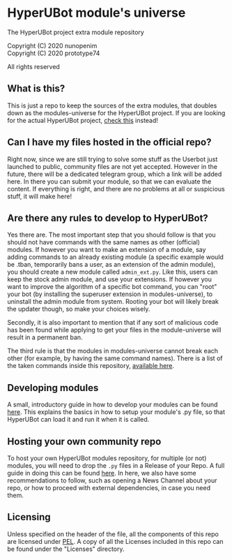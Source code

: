 # HyperUBot module's universe
The HyperUBot project extra module repository

Copyright (C) 2020 nunopenim\
Copyright (C) 2020 prototype74

All rights reserved

## What is this?

This is just a repo to keep the sources of the extra modules, that doubles down as the modules-universe for the HyperUBot project. If you are looking for the actual HyperUBot project, [check this](https://github.com/nunopenim/HyperUBot) instead!  

## Can I have my files hosted in the official repo?

Right now, since we are still trying to solve some stuff as the Userbot just launched to public, community files are not yet accepted. However in the future, there will be a dedicated telegram group, which a link will be added here. In there you can submit your module, so that we can evaluate the content. If everything is right, and there are no problems at all or suspicious stuff, it will make here!

## Are there any rules to develop to HyperUBot?

Yes there are. The most important step that you should follow is that you should not have commands with the same names as other (official) modules. If however you want to make an extension of a module, say adding commands to an already existing module (a specific example would be .tban, temporarily bans a user, as an extension of the admin module), you should create a new module called ```admin_ext.py```. Like this, users can keep the stock admin module, and use your extensions. If however you want to improve the algorithm of a specific bot command, you can "root" your bot (by installing the superuser extension in modules-universe), to uninstall the admin module from system. Rooting your bot will likely break the updater though, so make your choices wisely.

Secondly, it is also important to mention that if any sort of malicious code has been found while applying to get your files in the module-universe will result in a permanent ban.

The third rule is that the modules in modules-universe cannot break each other (for example, by having the same command names). There is a list of the taken commands inside this repository, [available here](https://github.com/nunopenim/module-universe/blob/master/DEV_TakenCommandsReference.md).

## Developing modules

A small, introductory guide in how to develop your modules can be found [here](https://github.com/nunopenim/module-universe/blob/master/DEV_DevelopingModules.md). This explains the basics in how to setup your module's .py file, so that HyperUBot can load it and run it when it is called.

## Hosting your own community repo

To host your own HyperUBot modules repository, for multiple (or not) modules, you will need to drop the ```.py``` files in a Release of your Repo. A full guide in doing this can be found [here](https://github.com/nunopenim/module-universe/blob/master/DEV_HostingYourOwnRepo.md). In here, we also have some recommendations to follow, such as opening a News Channel about your repo, or how to proceed with external dependencies, in case you need them.

## Licensing

Unless specified on the header of the file, all the components of this repo are licensed under [PEL](https://github.com/nunopenim/module-universe/blob/master/LICENSE.md). A copy of all the Licenses included in this repo can be found under the "Licenses" directory.

